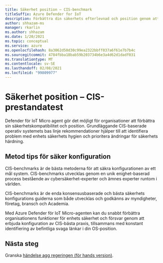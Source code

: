 ```yaml
---
title: Säkerhet position – CIS-benchmark
titleSuffix: Azure Defender for IoT
description: Förbättra din säkerhets efterlevnad och position genom att använda Defender för IoT Micro agent.
author: shhazam-ms
manager: rkarlin
ms.author: shhazam
ms.date: 1/20/2021
ms.topic: conceptual
ms.service: azure
ms.openlocfilehash: 8a3062d50d30c99ea2322bbff037a6f61e7b7b4c
ms.sourcegitcommit: 4784fbba18bab59b203734b6e3a4d62d1dadf031
ms.translationtype: MT
ms.contentlocale: sv-SE
ms.lasthandoff: 02/08/2021
ms.locfileid: "99809977"
---
```

# <a name="security-posture--cis-benchmark"></a>Säkerhet position – CIS-prestandatest 

Defender för IoT Micro agent gör det möjligt för organisationer att förbättra sin säkerhetskompatibilitet och position. Grundläggande CIS-baserade operativ systemets bas linje rekommendationer hjälper till att identifiera problem med enhets säkerhets hygien och prioritera ändringar för säkerhets härdning.  

## <a name="best-practices-for-secure-configuration"></a>Metod tips för säker konfiguration

CIS-benchmarks är de bästa metoderna för att säkra konfigurationen av ett mål system. CIS-benchmarks utvecklas genom en unik enighet-baserad process bestående av cybersäkerhet-experter och ämnes experter runtom i världen. 

CIS-benchmarks är de enda konsensusbaserade och bästa säkerhets konfigurations guiderna som både utvecklas och godkänns av myndigheter, företag, bransch och Academia.

Med Azure Defender för IoT Micro-agenten kan du snabbt förbättra organisationens funktioner för enhets säkerhet och försvar genom att erbjuda konfiguration av CIS-bästa praxis, tillsammans med konstant identifiering av befintliga svaga länkar i din OS-position.

## <a name="next-steps"></a>Nästa steg 

Granska [händelse agg regeringen (för hands version)](concept-event-aggregation.md).
